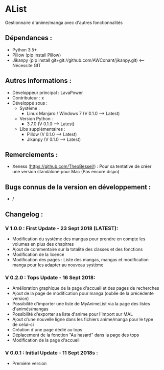 # AList
Gestionnaire d'anime/manga avec d'autres fonctionnalités

## Dépendances :
- Python 3.5+
- Pillow (pip install Pillow)
- Jikanpy (pip install git+git://github.com/AWConant/jikanpy.git) <-- Nécessite GIT

## Autres informations :
- Développeur principal : LavaPower
- Contributeur : x
- Développé sous :
  - Système :
    - Linux Manjaro / Windows 7 (V 0.1.0 --> Latest)
  - Version Python :
    - 3.7.0 (V 0.1.0 --> Latest)
  - Libs supplémentaires :
    - Pillow (V 0.1.0 --> Latest)
    - Jikanpy (V 0.1.0 --> Latest)

## Remerciements :
- Xeness (https://github.com/TheoBessel/) : Pour sa tentative de créer une version standalone pour Mac (Pas encore dispo)

## Bugs connus de la version en développement :
- /

## Changelog : 

### V 1.0.0 : First Update - 23 Sept 2018 (LATEST):
- Modification du système des mangas pour prendre en compte les volumes en plus des chapitres
- Ajout de commentaire sur la totalité des classes et des fonctions
- Modification de la licence
- Modification des pages : Liste des mangas, mangas et modification manga pour les adapter au nouveau système

### V 0.2.0 : Tops Update - 16 Sept 2018:
- Amélioration graphique de la page d'accueil et des pages de recherches
- Ajout de la page de modification pour manga (oublie de la précédente version)
- Possibilité d'importer une liste de MyAnimeList via la page des listes d'animés/mangas
- Possibilité d'exporter sa liste d'anime pour l'import sur MAL
- Ajout d'une nouvelle ligne dans les fichiers anime/manga pour le type de celui-ci
- Création d'une page dédié au tops
- Déplacement de la fonction "Au hasard" dans la page des tops
- Modification de la page d'accueil

### V 0.0.1 : Initial Update - 11 Sept 2018s :
- Première version
